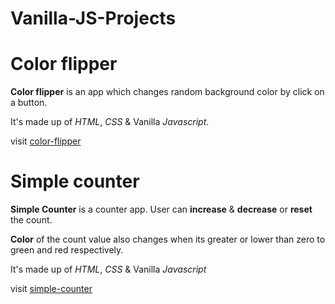 # **Vanilla-JS-Projects**

# Color flipper

**Color flipper** is an app which changes random background color by click on a button.

It's made up of _HTML_, _CSS_ & Vanilla _Javascript_.

visit [color-flipper](https://vanilla-js-color-flipper.netlify.app/)

# Simple counter

**Simple Counter** is a counter app. User can **increase** & **decrease** or **reset** the count.

**Color** of the count value also changes when its greater or lower than zero to green and red respectively.

It's made up of _HTML_, _CSS_ & Vanilla _Javascript_

visit [simple-counter](https://vanilla-js-simple-counter.netlify.app/)
